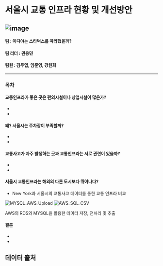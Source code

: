 # 서울시 교통 인프라 현황 및 개선방안
![image](https://user-images.githubusercontent.com/110883172/199870328-d8690d96-e3cc-482c-b0fc-475e55e5ad21.png)
----------------------------------
#### 팀 : 이디야는 스타벅스를 따라했을까?
#### 팀 리더 : 권용민
#### 팀원 : 김두엽, 임준영, 강원희
-----------------------------------



### 목차
#### 교통인프라가 좋은 곳은 편의시설이나 상업시설이 많은가?
- 
- 

#### 왜? 서울시는 주차장이 부족할까?
- 
- 

#### 교통사고가 자주 발생하는 곳과 교통인프라는 서로 관련이 있을까?
- 
- 


#### 서울시 교통인프라는 해외의 다른 도시보다 뛰어나다?
- New York과 서울시의 교통사고 데이터를 통한 교통 인프라 비교

 ![MYSQL_AWS_Upload](https://user-images.githubusercontent.com/104895130/200751064-afebd53a-68c4-453e-853a-d9f4fd5b83a5.png)
 ![AWS_SQL_CSV](https://user-images.githubusercontent.com/104895130/200751565-e14f00f0-42cc-4437-b3e3-18b2511e34e6.png)

AWS의 RDS와 MYSQL을 활용한 데이터 저장, 전처리 및 추출


#### 결론
- 
- 


## 데이터 출처
